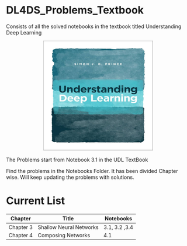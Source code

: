 # DL4DS_Problems_Textbook
Consists of all the solved notebooks in the textbook titled Understanding Deep Learning

<p align="center"><img src="UDL.jpg" alt="Understanding Deep Learning" width="300" height="300"></p>

The Problems start from Notebook 3.1 in the UDL TextBook

Find the problems in the Notebooks Folder. It has been divided Chapter wise. Will keep updating the problems with solutions.

# Current List

| Chapter |Title| Notebooks|
| ---------|----- | ---------------- |
| Chapter 3 |Shallow Neural Networks|3.1, 3.2 ,3.4 |
| Chapter 4 |Composing Networks|4.1 |

